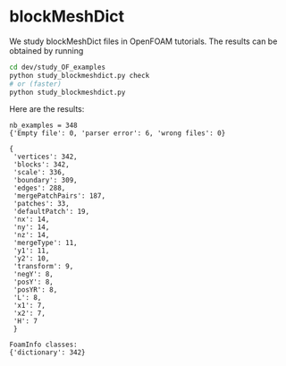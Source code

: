 # blockMeshDict

We study blockMeshDict files in OpenFOAM tutorials. The results can be obtained
by running

```sh
cd dev/study_OF_examples
python study_blockmeshdict.py check
# or (faster)
python study_blockmeshdict.py
```

Here are the results:

```
nb_examples = 348
{'Empty file': 0, 'parser error': 6, 'wrong files': 0}

{
 'vertices': 342,
 'blocks': 342,
 'scale': 336,
 'boundary': 309,
 'edges': 288,
 'mergePatchPairs': 187,
 'patches': 33,
 'defaultPatch': 19,
 'nx': 14,
 'ny': 14,
 'nz': 14,
 'mergeType': 11,
 'y1': 11,
 'y2': 10,
 'transform': 9,
 'negY': 8,
 'posY': 8,
 'posYR': 8,
 'L': 8,
 'x1': 7,
 'x2': 7,
 'H': 7
 }

FoamInfo classes:
{'dictionary': 342}

```
